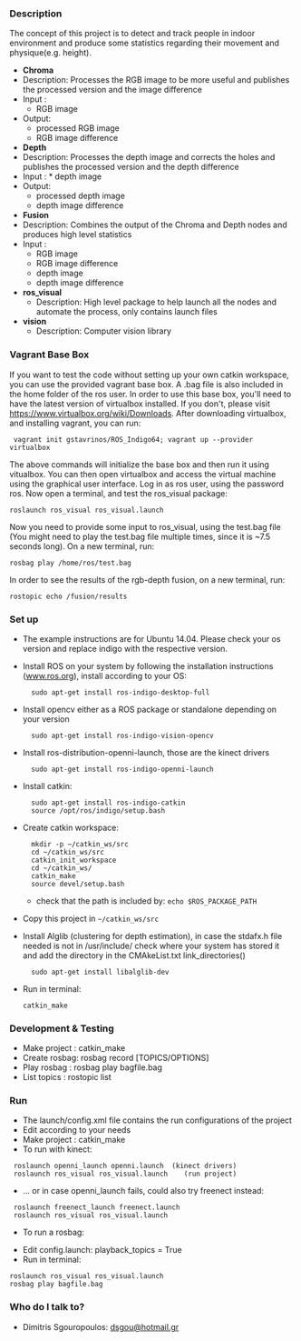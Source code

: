### Description ###
The concept of this project is to detect and track people in indoor environment and produce some statistics regarding
their movement and physique(e.g. height).


* **Chroma**
 * Description: 
   Processes the RGB image to be more useful and publishes the processed version and the image difference  
 * Input : 
     * RGB image
 * Output: 
     * processed RGB image
     * RGB image difference
* **Depth**
 * Description: 
   Processes the depth image and corrects the holes and publishes the processed version and the depth difference
 * Input : 
       * depth image
 * Output: 
     * processed depth image
     * depth image difference
* **Fusion**
 * Description: Combines the output of the Chroma and Depth nodes and produces high level statistics
 * Input : 
      * RGB image
      * RGB image difference
      * depth image
      * depth image difference
* **ros_visual**
    * Description: High level package to help launch all the nodes and automate the process, only contains launch files
* **vision**
    * Description: Computer vision library

### Vagrant Base Box ###
If you want to test the code without setting up your own catkin workspace, you can use the provided vagrant base box. A .bag file is also included in the home folder of the ros user. In order to use this base box, you'll need to have the latest version of virtualbox installed. If you don't, please visit https://www.virtualbox.org/wiki/Downloads. After downloading virtualbox, and installing vagrant, you can run:
```
 vagrant init gstavrinos/ROS_Indigo64; vagrant up --provider virtualbox
 ```
 The above commands will initialize the base box and then run it using vitualbox. You can then open virtualbox and access the virtual machine using the graphical user interface. Log in as ros user, using the password ros. Now open a terminal, and test the ros_visual package:
 ```
roslaunch ros_visual ros_visual.launch
 ```
 Now you need to provide some input to ros_visual, using the test.bag file (You might need to play the test.bag file multiple times, since it is ~7.5 seconds long). On a new terminal, run:
 ```
rosbag play /home/ros/test.bag
 ```
 In order to see the results of the rgb-depth fusion, on a new terminal, run:
 ```
rostopic echo /fusion/results
 ```
  
### Set up ###

* The example instructions are for Ubuntu 14.04. Please check your os version and replace indigo with the respective version.

* Install ROS on your system by following the installation instructions (www.ros.org), install according to your OS: 

  ```
    sudo apt-get install ros-indigo-desktop-full 
  ```
* Install opencv either as a ROS package or standalone depending on your version 

  ```
    sudo apt-get install ros-indigo-vision-opencv
  ```
* Install ros-distribution-openni-launch, those are the kinect drivers 

  ```
    sudo apt-get install ros-indigo-openni-launch
  ```
* Install catkin:

  ```
    sudo apt-get install ros-indigo-catkin
    source /opt/ros/indigo/setup.bash
  ```
* Create catkin workspace:

  ```
    mkdir -p ~/catkin_ws/src
    cd ~/catkin_ws/src
    catkin_init_workspace
    cd ~/catkin_ws/
    catkin_make
    source devel/setup.bash
  ```
  * check that the path is included by: ```echo $ROS_PACKAGE_PATH```
* Copy this project in ```~/catkin_ws/src```
* Install Alglib (clustering for depth estimation), in case the stdafx.h file needed is not in /usr/include/
check where your system has  stored it and add the directory in the CMAkeList.txt link_directories()
  ```
    sudo apt-get install libalglib-dev
  ```

* Run in terminal: 

  ```
  catkin_make
  ```

### Development & Testing ###
* Make project : catkin_make
* Create rosbag: rosbag record [TOPICS/OPTIONS] 
* Play rosbag  : rosbag play bagfile.bag
* List topics  : rostopic list


### Run ###
* The launch/config.xml file contains the run configurations of the project
* Edit according to your needs
* Make project : catkin_make
* To run with kinect:
      
```
 roslaunch openni_launch openni.launch  (kinect drivers)
 roslaunch ros_visual ros_visual.launch    (run project)
```

* ... or in case openni_launch fails, could also try freenect instead:
```
 roslaunch freenect_launch freenect.launch
 roslaunch ros_visual ros_visual.launch
```

* To run a rosbag:
- Edit config.launch: playback_topics = True
- Run in terminal:
```
roslaunch ros_visual ros_visual.launch
rosbag play bagfile.bag
```

### Who do I talk to? ###

* Dimitris Sgouropoulos: dsgou@hotmail.gr
